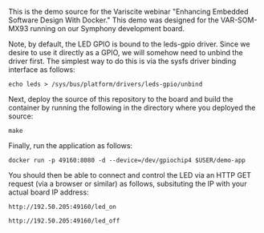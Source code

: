 This is the demo source for the Variscite webinar "Enhancing Embedded Software Design With Docker." This demo was designed for the VAR-SOM-MX93 running on our Symphony development board.

Note, by default, the LED GPIO is bound to the leds-gpio driver. Since we desire to use it directly as a GPIO, we will somehow need to unbind the driver first. The simplest way to do this is via the sysfs driver binding interface as follows:

```
echo leds > /sys/bus/platform/drivers/leds-gpio/unbind
```

Next, deploy the source of this repository to the board and build the container by running the following in the directory where you deployed the source:

```
make
```

Finally, run the application as follows:
```
docker run -p 49160:8080 -d --device=/dev/gpiochip4 $USER/demo-app
```

You should then be able to connect and control the LED via an HTTP GET request (via a browser or similar) as follows, subsituting the IP with your actual board IP address:

```
http://192.50.205:49160/led_on

http://192.50.205:49160/led_off
```
